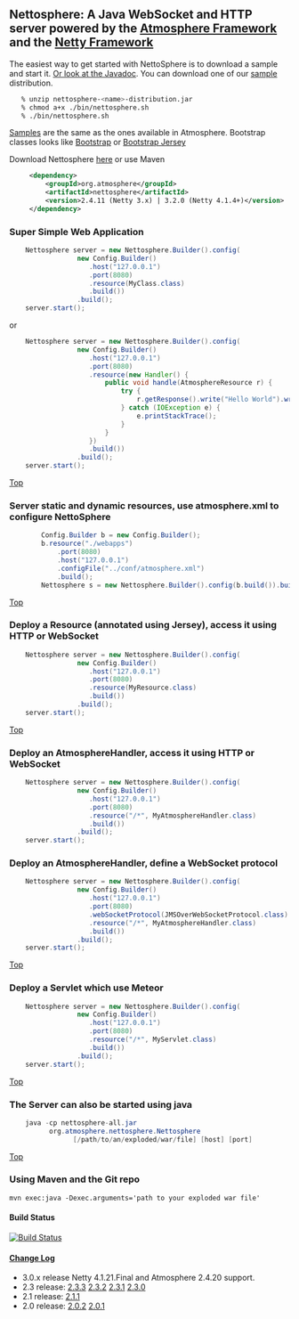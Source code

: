 ## Nettosphere: A Java WebSocket and HTTP server powered by the [Atmosphere Framework](http://github.com/Atmosphere/atmosphere) and the [Netty Framework](http://netty.io/)

The easiest way to get started with NettoSphere is to download a sample and start it. [Or look at the Javadoc](http://atmosphere.github.com/nettosphere/apidocs/). You can download one of our [sample](http://search.maven.org/#search%7Cga%7C1%7Cg%3A%22org.atmosphere.nettosphere.samples%22) distribution.

```bash
   % unzip nettosphere-<name>-distribution.jar
   % chmod a+x ./bin/nettosphere.sh
   % ./bin/nettosphere.sh
```

[Samples](https://github.com/Atmosphere/atmosphere-samples/tree/master/nettosphere-samples) are the same as the ones available in Atmosphere. Bootstrap classes looks like [Bootstrap](https://github.com/Atmosphere/atmosphere-samples/blob/master/nettosphere-samples/chat/src/main/java/org/nettosphere/samples/chat/NettosphereChat.java#L27) or [Bootstrap Jersey](https://github.com/Atmosphere/atmosphere-samples/blob/master/nettosphere-samples/jersey-chat/src/main/java/org/nettosphere/samples/chat/NettosphereJerseyChat.java#L31)

Download Nettosphere [here](http://search.maven.org/#search%7Cga%7C1%7Cnettosphere) or use Maven

```xml
     <dependency>
         <groupId>org.atmosphere</groupId>
         <artifactId>nettosphere</artifactId>
         <version>2.4.11 (Netty 3.x) | 3.2.0 (Netty 4.1.4+)</version>
     </dependency>
```

### Super Simple Web Application

```java
    Nettosphere server = new Nettosphere.Builder().config(
                 new Config.Builder()
                    .host("127.0.0.1")
                    .port(8080)
                    .resource(MyClass.class)
                    .build())
                 .build();
    server.start();
```

or

```java
    Nettosphere server = new Nettosphere.Builder().config(
                 new Config.Builder()
                    .host("127.0.0.1")
                    .port(8080)
                    .resource(new Handler() {
                        public void handle(AtmosphereResource r) {
                            try {
                                r.getResponse().write("Hello World").write(" from Nettosphere").flushBuffer();
                            } catch (IOException e) {
                                e.printStackTrace();
                            }
                        }
                    })
                    .build())
                 .build();
    server.start();
```
[Top](#Top)

### Server static and dynamic resources, use atmosphere.xml to configure NettoSphere

```java
        Config.Builder b = new Config.Builder();
        b.resource("./webapps")
            .port(8080)
            .host("127.0.0.1")
            .configFile("../conf/atmosphere.xml")
            .build();
        Nettosphere s = new Nettosphere.Builder().config(b.build()).build();
```
[Top](#Top)

### Deploy a Resource (annotated using Jersey), access it using HTTP or WebSocket

```java
    Nettosphere server = new Nettosphere.Builder().config(
                 new Config.Builder()
                    .host("127.0.0.1")
                    .port(8080)
                    .resource(MyResource.class)
                    .build())
                 .build();
    server.start();
```
[Top](#Top)

### Deploy an AtmosphereHandler, access it using HTTP or WebSocket

```java
    Nettosphere server = new Nettosphere.Builder().config(
                 new Config.Builder()
                    .host("127.0.0.1")
                    .port(8080)
                    .resource("/*", MyAtmosphereHandler.class)
                    .build())
                 .build();
    server.start();
```

### Deploy an AtmosphereHandler, define a WebSocket protocol

```java
    Nettosphere server = new Nettosphere.Builder().config(
                 new Config.Builder()
                    .host("127.0.0.1")
                    .port(8080)
                    .webSocketProtocol(JMSOverWebSocketProtocol.class)
                    .resource("/*", MyAtmosphereHandler.class)
                    .build())
                 .build();
    server.start();
```
[Top](#Top)

### Deploy a Servlet which use Meteor

```java
    Nettosphere server = new Nettosphere.Builder().config(
                 new Config.Builder()
                    .host("127.0.0.1")
                    .port(8080)
                    .resource("/*", MyServlet.class)
                    .build())
                 .build();
    server.start();
```
[Top](#Top)

### The Server can also be started using java

```java
    java -cp nettosphere-all.jar
          org.atmosphere.nettosphere.Nettosphere
                [/path/to/an/exploded/war/file] [host] [port]
```
[Top](#Top)

### Using Maven and the Git repo

    mvn exec:java -Dexec.arguments='path to your exploded war file'

#### Build Status

[![Build Status](https://api.travis-ci.org/Atmosphere/nettosphere.svg?branch=master)](https://travis-ci.org/Atmosphere/nettosphere)

#### [Change Log](./CHANGELOG.md)

* 3.0.x release Netty 4.1.21.Final and Atmosphere 2.4.20 support.
* 2.3 release: [2.3.3](https://github.com/Atmosphere/nettosphere/issues?q=label%3A2.3.3+is%3Aclosed) [2.3.2](https://goo.gl/gaTKLZ ) [2.3.1](https://github.com/Atmosphere/nettosphere/issues?q=label%3A2.3.1+is%3Aclosed) [2.3.0](https://github.com/Atmosphere/nettosphere/issues?q=label%3A2.3.0+is%3Aclosed)
* 2.1 release: [2.1.1](https://github.com/Atmosphere/nettosphere/issues?labels=2.1.1&page=1&sort=updated&state=closed)
* 2.0 release: [2.0.2](https://github.com/Atmosphere/nettosphere/issues?labels=2.0.2&page=1&sort=updated&state=closed) [2.0.1](https://github.com/Atmosphere/nettosphere/issues?labels=2.0.1&milestone=&page=1&sort=updated&state=closed)

